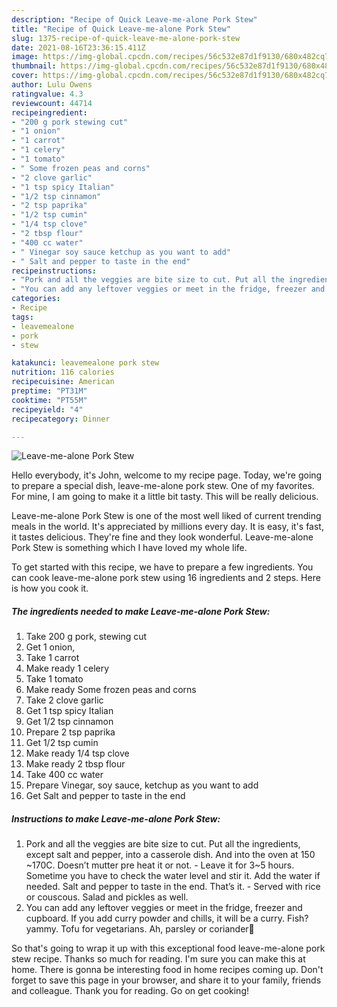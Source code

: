 ```yaml
---
description: "Recipe of Quick Leave-me-alone Pork Stew"
title: "Recipe of Quick Leave-me-alone Pork Stew"
slug: 1375-recipe-of-quick-leave-me-alone-pork-stew
date: 2021-08-16T23:36:15.411Z
image: https://img-global.cpcdn.com/recipes/56c532e87d1f9130/680x482cq70/leave-me-alone-pork-stew-recipe-main-photo.jpg
thumbnail: https://img-global.cpcdn.com/recipes/56c532e87d1f9130/680x482cq70/leave-me-alone-pork-stew-recipe-main-photo.jpg
cover: https://img-global.cpcdn.com/recipes/56c532e87d1f9130/680x482cq70/leave-me-alone-pork-stew-recipe-main-photo.jpg
author: Lulu Owens
ratingvalue: 4.3
reviewcount: 44714
recipeingredient:
- "200 g pork stewing cut"
- "1 onion"
- "1 carrot"
- "1 celery"
- "1 tomato"
- " Some frozen peas and corns"
- "2 clove garlic"
- "1 tsp spicy Italian"
- "1/2 tsp cinnamon"
- "2 tsp paprika"
- "1/2 tsp cumin"
- "1/4 tsp clove"
- "2 tbsp flour"
- "400 cc water"
- " Vinegar soy sauce ketchup as you want to add"
- " Salt and pepper to taste in the end"
recipeinstructions:
- "Pork and all the veggies are bite size to cut. Put all the ingredients, except salt and pepper, into a casserole dish. And into the oven at 150 ~170C. Doesn’t mutter pre heat it or not. Leave it for 3~5 hours. Sometime you have to check the water level and stir it. Add the water if needed. Salt and pepper to taste in the end. That’s it. Served with rice or couscous. Salad and pickles as well."
- "You can add any leftover veggies or meet in the fridge, freezer and cupboard. If you add curry powder and chills, it will be a curry. Fish? yammy. Tofu for vegetarians. Ah, parsley or coriander🥰"
categories:
- Recipe
tags:
- leavemealone
- pork
- stew

katakunci: leavemealone pork stew 
nutrition: 116 calories
recipecuisine: American
preptime: "PT31M"
cooktime: "PT55M"
recipeyield: "4"
recipecategory: Dinner

---
```



![Leave-me-alone Pork Stew](https://img-global.cpcdn.com/recipes/56c532e87d1f9130/680x482cq70/leave-me-alone-pork-stew-recipe-main-photo.jpg)

Hello everybody, it's John, welcome to my recipe page. Today, we're going to prepare a special dish, leave-me-alone pork stew. One of my favorites. For mine, I am going to make it a little bit tasty. This will be really delicious.

Leave-me-alone Pork Stew is one of the most well liked of current trending meals in the world. It's appreciated by millions every day. It is easy, it's fast, it tastes delicious. They're fine and they look wonderful. Leave-me-alone Pork Stew is something which I have loved my whole life.




To get started with this recipe, we have to prepare a few ingredients. You can cook leave-me-alone pork stew using 16 ingredients and 2 steps. Here is how you cook it.

<!--inarticleads1-->

##### The ingredients needed to make Leave-me-alone Pork Stew:

1. Take 200 g pork, stewing cut
1. Get 1 onion,
1. Take 1 carrot
1. Make ready 1 celery
1. Take 1 tomato
1. Make ready  Some frozen peas and corns
1. Take 2 clove garlic
1. Get 1 tsp spicy Italian
1. Get 1/2 tsp cinnamon
1. Prepare 2 tsp paprika
1. Get 1/2 tsp cumin
1. Make ready 1/4 tsp clove
1. Make ready 2 tbsp flour
1. Take 400 cc water
1. Prepare  Vinegar, soy sauce, ketchup as you want to add
1. Get  Salt and pepper to taste in the end




<!--inarticleads2-->

##### Instructions to make Leave-me-alone Pork Stew:

1. Pork and all the veggies are bite size to cut. Put all the ingredients, except salt and pepper, into a casserole dish. And into the oven at 150 ~170C. Doesn’t mutter pre heat it or not. - Leave it for 3~5 hours. Sometime you have to check the water level and stir it. Add the water if needed. Salt and pepper to taste in the end. That’s it. - Served with rice or couscous. Salad and pickles as well.
1. You can add any leftover veggies or meet in the fridge, freezer and cupboard. If you add curry powder and chills, it will be a curry. Fish? yammy. Tofu for vegetarians. Ah, parsley or coriander🥰




So that's going to wrap it up with this exceptional food leave-me-alone pork stew recipe. Thanks so much for reading. I'm sure you can make this at home. There is gonna be interesting food in home recipes coming up. Don't forget to save this page in your browser, and share it to your family, friends and colleague. Thank you for reading. Go on get cooking!
